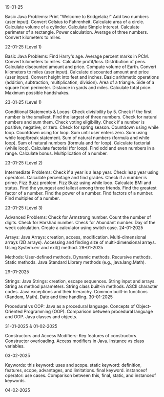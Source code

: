 19-01-25

Basic Java Problems:
Print "Welcome to Bridgelabz!"
Add two numbers (user input).
Convert Celsius to Fahrenheit.
Calculate area of a circle.
Calculate volume of a cylinder.
Calculate Simple Interest.
Calculate perimeter of a rectangle.
Power calculation.
Average of three numbers.
Convert kilometers to miles.

22-01-25 (Level 1)

Basic Java Problems:
Find Harry's age.
Average percent marks in PCM.
Convert kilometers to miles.
Calculate profit/loss.
Distribution of pens.
Calculate discounted amount and price.
Compute volume of Earth.
Convert kilometers to miles (user input).
Calculate discounted amount and price (user input).
Convert height into feet and inches.
Basic arithmetic operations (addition, subtraction, multiplication, division).
Area of a triangle.
Side of a square from perimeter.
Distance in yards and miles.
Calculate total price.
Maximum possible handshakes.

23-01-25 (Level 1)

Conditional Statements & Loops:
Check divisibility by 5.
Check if the first number is the smallest.
Find the largest of three numbers.
Check for natural numbers and sum them.
Check voting eligibility.
Check if a number is positive, negative, or zero.
Check for spring season.
Countdown using while loop.
Countdown using for loop.
Sum until user enters zero.
Sum using while loop/break statement.
Sum of natural numbers (formula and while loop).
Sum of natural numbers (formula and for loop).
Calculate factorial (while loop).
Calculate factorial (for loop).
Find odd and even numbers in a range.
Calculate bonus.
Multiplication of a number.

23-01-25 (Level 2)

Intermediate Problems:
Check if a year is a leap year.
Check leap year using operators.
Calculate percentage and find grades.
Check if a number is prime.
Fizz Buzz problem.
Fizz Buzz using while loop.
Calculate BMI and status.
Find the youngest and tallest among three friends.
Find the greatest factor of a number.
Find the power of a number.
Find factors of a number.
Find multiples of a number.

23-01-25 (Level 3)

Advanced Problems:
Check for Armstrong number.
Count the number of digits.
Check for Harshad number.
Check for Abundant number.
Day of the week calculation.
Create a calculator using switch case.
24-01-2025

Arrays:
Java Arrays: creation, access, modification.
Multi-dimensional arrays (2D arrays).
Accessing and finding size of multi-dimensional arrays.
Using System.err and exit() method.
28-01-2025

Methods:
User-defined methods.
Dynamic methods.
Recursive methods.
Static methods.
Java Standard Library methods (e.g., java.lang.Math).

29-01-2025

Strings:
Java Strings: creation, escape sequences.
String input and arrays.
String as method parameters.
String class built-in methods.
ASCII character codes.
Java exceptions and their hierarchy.
Common built-in functions (Random, Math).
Date and time handling.
30-01-2025

Procedural vs OOP:
Java as a procedural language.
Concepts of Object-Oriented Programming (OOP).
Comparison between procedural language and OOP.
Java classes and objects.

31-01-2025 & 01-02-2025

Constructors and Access Modifiers:
Key features of constructors.
Constructor overloading.
Access modifiers in Java.
Instance vs class variables.

03-02-2025

Keywords:
this keyword: uses and scope.
static keyword: definition, features, scope, advantages, and limitations.
final keyword.
instanceof operator: use cases.
Comparison between this, final, static, and instanceof keywords.

04-02-2025
